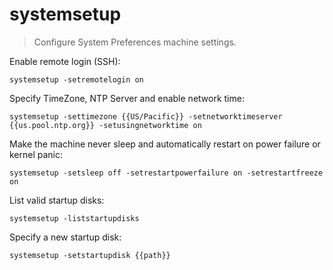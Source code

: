systemsetup
===========

> Configure System Preferences machine settings.

Enable remote login (SSH):

    systemsetup -setremotelogin on

Specify TimeZone, NTP Server and enable network time:

    systemsetup -settimezone {{US/Pacific}} -setnetworktimeserver {{us.pool.ntp.org}} -setusingnetworktime on

Make the machine never sleep and automatically restart on power failure or kernel panic:

    systemsetup -setsleep off -setrestartpowerfailure on -setrestartfreeze on

List valid startup disks:

    systemsetup -liststartupdisks

Specify a new startup disk:

    systemsetup -setstartupdisk {{path}}
